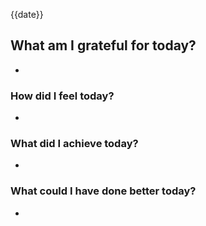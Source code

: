 {{date}}

## What am I grateful for today? 
- 

### How did I feel today? 
- 

### What did I achieve today? 
- 

### What could I have done better today? 
- 